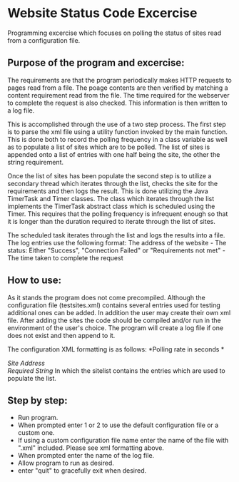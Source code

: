 # Website Status Code Excercise
 Programming excercise which focuses on polling the status of sites read from a configuration file.
 
Purpose of the program and excercise:
----
 The requirements are that the program periodically makes HTTP requests to pages read from a file. The poage contents are then verified by matching a content requirement read from the file. The time required for the webserver to complete the request is also checked. This information is then written to a log file.
 
 This is accomplished through the use of a two step process. The first step is to parse the xml file using a utility function invoked by the main function. This is done both to record the polling frequency in a class variable as well as to populate a list of sites which are to be polled. The list of sites is appended onto a list of entries with one half being the site, the other the string requirement.
 
 Once the list of sites has been populate the second step is to utilize a secondary thread which iterates through the list, checks the site for the requirements and then logs the result. This is done utilizing the Java TimerTask and Timer classes. The class which iterates through the list implements the TimerTask abstract class which is scheduled using the Timer. This requires that the polling frequency is infrequent enough so that it is longer than the duration required to iterate through the list of sites.
 
 The scheduled task iterates through the list and logs the results into a file. The log entries use the following format: The address of the website - The status: Either "Success", "Connection Failed" or "Requirements not met" - The time taken to complete the request

How to use:
----
 As it stands the program does not come precompiled. Although the configuration file (testsites.xml) contains several entries used for testing additional ones can be added. In addition the user may create their own xml file. After adding the sites the code should be compiled and/or run in the environment of the user's choice. The program will create a log file if one does not exist and then append to it.

 The configuration XML formatting is as follows:
 <config>
	<pollingrate>*Polling rate in seconds *</pollingrate>
	<sitelist>
		<site name="*Entry Name*">
			<address>*Site Address*</address>
			<requirement>*Required String*</requirement>
		</site>
	</sitelist>
 </config>
 In which the sitelist contains the entries which are used to populate the list.
 
Step by step:
----
 * Run program.
 * When prompted enter 1 or 2 to use the default configuration file or a custom one.
 * If using a custom configuration file name enter the name of the file with ".xml" included. Please see xml formatting above.
 * When prompted enter the name of the log file.
 * Allow program to run as desired.
 * enter "quit" to gracefully exit when desired.
  